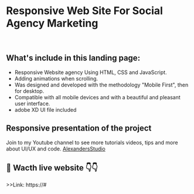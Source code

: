 <h1>Responsive Web Site For Social Agency Marketing</h1><br/>
<h2>What's include in this landing page:</h2>
<ul>
<li>Responsive Website agency  Using HTML, CSS and JavaScript.</li>
<li>Adding animations when scrolling.</li>
<li>Was designed and developed with the methodology "Mobile First", then for desktop.</li>
<li>Compatible with all mobile devices and with a beautiful and pleasant user interface.</li>
<li>adobe XD UI file included </li>

</ul>
<h2>Responsive presentation of the project</h2>
<p>Join to my Youtube channel to see more tutorials videos, tips and more about UI/UX and code. 
<a href="https://www.youtube.com/c/DesignWeblondon"> AlexandersStudio</a></p>

<h2>🎥 Wacth live website 👇👇</h2>
>>Link: https://#
<p></p>
